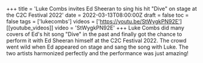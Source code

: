 +++
title = 'Luke Combs invites Ed Sheeran to sing his hit "Dive" on stage at the C2C Festival 2022' 
date = 2022-03-13T08:00:00Z
draft = false
toc = false
tags = ['lukecombs']
videos = ['https://youtu.be/StWygkPN92E']
[[youtube_videos]]
video = 'StWygkPN92E'
+++
Luke Combs did many covers of Ed's hit song "Dive" in the past and finally got the chance to perform it with Ed Sheeran himself at the C2C Festival 2022. The crowd went wild when Ed appeared on stage and sang the song with Luke. The two artists harmonized perfectly and the performance was just amazing!
